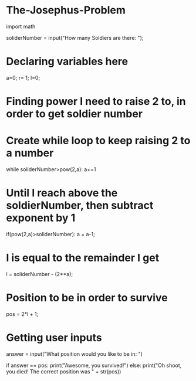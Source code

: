 # The-Josephus-Problem
import math

soliderNumber = input("How many Soldiers are there: ");

# Declaring variables here
a=0;
r= 1;
l=0;

# Finding power I need to raise 2 to, in order to get soldier number 
# Create while loop to keep raising 2 to a number

while soliderNumber>pow(2,a):
    a+=1

# Until I reach above the soldierNumber, then subtract exponent by 1

if(pow(2,a)>soliderNumber): 
     a = a-1;


# l is equal to the remainder I get

l = soliderNumber - (2**a);


# Position to be in order to survive

pos = 2*l + 1;

# Getting user inputs

answer = input("What position would you like to be in: ")

if answer == pos:
    print("Awesome, you survived!")
else: 
    print("Oh shoot, you died! The correct position was  " +  str(pos))
   



